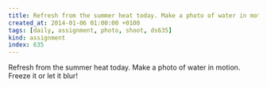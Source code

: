 ```yaml
---
title: Refresh from the summer heat today. Make a photo of water in motion. Freeze it or let it blur!
created_at: 2014-01-06 01:00:00 +0100
tags: [daily, assignment, photo, shoot, ds635]
kind: assignment
index: 635
---
```


Refresh from the summer heat today. Make a photo of water in motion. Freeze it or let it blur!
